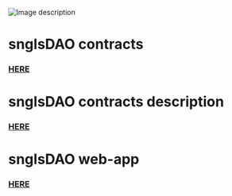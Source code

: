 ![Image description](https://github.com/SingularDTV/snglsDAO-whitepaper/blob/master/images/logo.png?raw=true)

# snglsDAO contracts

### [HERE](dao-contracts/README.md)

# snglsDAO contracts description

### [HERE](https://github.com/SingularDTV/snglsDAO-smartcontracts/blob/production/dao-contracts/Contracts-description.md)

# snglsDAO web-app

### [HERE](dao-web-app/README.md)

